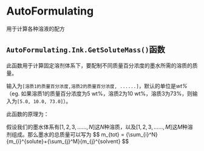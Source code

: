 # AutoFormulating
用于计算各种溶液的配方

## `AutoFormulating.Ink.GetSoluteMass()`函数
此函数用于计算固定溶剂体系下，要配制不同质量百分浓度的墨水所需的溶质的质量。

输入为`[溶质1的质量百分浓度,溶质2的质量百分浓度, ......]`，默认的单位是*wt%* （eg. 如果溶质1的质量百分浓度为5 wt%，溶质2为10 wt%，溶质3为73%，则输入为`[5.0, 10.0, 73.0]`）。

此函数的原理为：

假设我们的墨水体系有$[1,2,3,......,N]$这$N$种溶质，以及$[1,2,3,......,M]$这$M$种溶剂组成。那么墨水的总质量可以写为
$$ m_{tot} = {\sum_{i}^N}{m_{i}^{solute}+{\sum_{j}^M}{m_{j}^{solvent} $$
